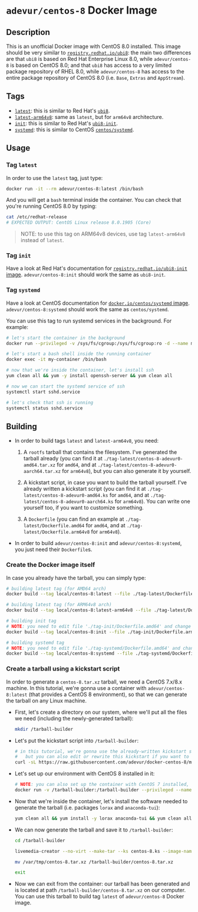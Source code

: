 # `adevur/centos-8` Docker Image

## Description
This is an unofficial Docker image with CentOS 8.0 installed. This image should be very similar to [`registry.redhat.io/ubi8`](https://access.redhat.com/containers/?tab=overview#/registry.access.redhat.com/ubi8): the main two differences are that `ubi8` is based on Red Hat Enterprise Linux 8.0, while `adevur/centos-8` is based on CentOS 8.0; and that `ubi8` has access to a very limited package repository of RHEL 8.0, while `adevur/centos-8` has access to the entire package repository of CentOS 8.0 (i.e. `Base`, `Extras` and `AppStream`).

## Tags
- [`latest`](https://github.com/adevur/docker-centos-8/blob/master/tag-latest/Dockerfile.amd64): this is similar to Red Hat's [`ubi8`](https://access.redhat.com/containers/?tab=overview#/registry.access.redhat.com/ubi8).
- [`latest-arm64v8`](https://github.com/adevur/docker-centos-8/blob/master/tag-latest/Dockerfile.arm64v8): same as `latest`, but for `arm64v8` architecture.
- [`init`](https://github.com/adevur/docker-centos-8/blob/master/tag-init/Dockerfile.amd64): this is similar to Red Hat's [`ubi8-init`](https://access.redhat.com/containers/?tab=overview#/registry.access.redhat.com/ubi8-init).
- [`systemd`](https://github.com/adevur/docker-centos-8/blob/master/tag-systemd/Dockerfile.amd64): this is similar to CentOS [`centos/systemd`](https://hub.docker.com/r/centos/systemd).

## Usage

### Tag `latest`
In order to use the `latest` tag, just type:
```sh
docker run -it --rm adevur/centos-8:latest /bin/bash
```

And you will get a `bash` terminal inside the container. You can check that you're running CentOS 8.0 by typing:
```sh
cat /etc/redhat-release
# EXPECTED OUTPUT: CentOS Linux release 8.0.1905 (Core)
```

> NOTE: to use this tag on ARM64v8 devices, use tag `latest-arm64v8` instead of `latest`.

### Tag `init`
Have a look at Red Hat's documentation for [`registry.redhat.io/ubi8-init` image](https://access.redhat.com/containers/?tab=overview#/registry.access.redhat.com/ubi8-init). `adevur/centos-8:init` should work the same as `ubi8-init`.

### Tag `systemd`
Have a look at CentOS documentation for [`docker.io/centos/systemd` image](https://github.com/CentOS/CentOS-Dockerfiles/tree/master/systemd/centos7). `adevur/centos-8:systemd` should work the same as `centos/systemd`.

You can use this tag to run systemd services in the background. For example:
```sh
# let's start the container in the background
docker run --privileged -v /sys/fs/cgroup:/sys/fs/cgroup:ro -d --name my-container adevur/centos-8:systemd

# let's start a bash shell inside the running container
docker exec -it my-container /bin/bash

# now that we're inside the container, let's install ssh
yum clean all && yum -y install openssh-server && yum clean all

# now we can start the systemd service of ssh
systemctl start sshd.service

# let's check that ssh is running
systemctl status sshd.service
```

## Building
- In order to build tags `latest` and `latest-arm64v8`, you need:

  1) A `rootfs` tarball that contains the filesystem. I've generated the tarball already (you can find it at `./tag-latest/centos-8-adevur0-amd64.tar.xz` for `amd64`, and at `./tag-latest/centos-8-adevur0-aarch64.tar.xz` for `arm64v8`), but you can also generate it by yourself.
  
  2) A kickstart script, in case you want to build the tarball yourself. I've already written a kickstart script (you can find it at `./tag-latest/centos-8-adevur0-amd64.ks` for `amd64`, and at `./tag-latest/centos-8-adevur0-aarch64.ks` for `arm64v8`). You can write one yourself too, if you want to customize something.
  
  3) A `Dockerfile` (you can find an example at `./tag-latest/Dockerfile.amd64` for `amd64`, and at `./tag-latest/Dockerfile.arm64v8` for `arm64v8`).
  
- In order to build `adevur/centos-8:init` and `adevur/centos-8:systemd`, you just need their `Dockerfile`s.

### Create the Docker image itself
In case you already have the tarball, you can simply type:
```sh
# building latest tag (for AMD64 arch)
docker build --tag local/centos-8:latest --file ./tag-latest/Dockerfile.amd64 ./tag-latest

# building latest tag (for ARM64v8 arch)
docker build --tag local/centos-8:latest-arm64v8 --file ./tag-latest/Dockerfile.arm64v8 ./tag-latest

# building init tag
# NOTE: you need to edit file './tag-init/Dockerfile.amd64' and change 'FROM adevur/centos-8:latest' to 'FROM local/centos-8:latest'
docker build --tag local/centos-8:init --file ./tag-init/Dockerfile.arm64v8 ./tag-init

# building systemd tag
# NOTE: you need to edit file './tag-systemd/Dockerfile.amd64' and change 'FROM adevur/centos-8:latest' to 'FROM local/centos-8:latest'
docker build --tag local/centos-8:systemd --file ./tag-systemd/Dockerfile.arm64v8 ./tag-systemd
```

### Create a tarball using a kickstart script
In order to generate a `centos-8.tar.xz` tarball, we need a CentOS 7.x/8.x machine. In this tutorial, we're gonna use a container with `adevur/centos-8:latest` (that provides a CentOS 8 environment), so that we can generate the tarball on any Linux machine.

- First, let's create a directory on our system, where we'll put all the files we need (including the newly-generated tarball):
  ```sh
  mkdir /tarball-builder
  ```

- Let's put the kickstart script into `/tarball-builder`:
  ```sh
  # in this tutorial, we're gonna use the already-written kickstart script found on this GitHub,
  #   but you can also edit or rewrite this kickstart if you want to
  curl -sL https://raw.githubusercontent.com/adevur/docker-centos-8/master/tag-latest/centos-8-adevur0-amd64.ks > /tarball-builder/centos-8.ks
  ```

- Let's set up our environment with CentOS 8 installed in it:
  ```sh
  # NOTE: you can also set up the container with CentOS 7 installed, and it should work the same, but it's not been tested
  docker run -v /tarball-builder:/tarball-builder --privileged --name tarball-builder --rm -it adevur/centos-8:latest /bin/bash
  ```

- Now that we're inside the container, let's install the software needed to generate the tarball (i.e. packages `lorax` and `anaconda-tui`):
  ```sh
  yum clean all && yum install -y lorax anaconda-tui && yum clean all
  ```

- We can now generate the tarball and save it to `/tarball-builder`:
  ```sh
  cd /tarball-builder

  livemedia-creator --no-virt --make-tar --ks centos-8.ks --image-name=centos-8.tar.xz --project "CentOS 8 Docker" --releasever "8"

  mv /var/tmp/centos-8.tar.xz /tarball-builder/centos-8.tar.xz

  exit
  ```

- Now we can exit from the container: our tarball has been generated and is located at path `/tarball-builder/centos-8.tar.xz` on our computer. You can use this tarball to build tag `latest` of `adevur/centos-8` Docker image.
